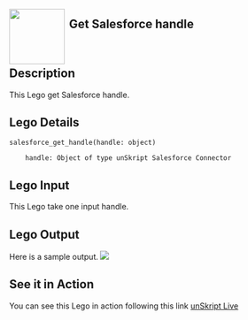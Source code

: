 [<img align="left" src="https://unskript.com/assets/favicon.png" width="100" height="100" style="padding-right: 5px">](https://unskript.com/assets/favicon.png) 
<h2>Get Salesforce handle</h2>

<br>

## Description
This Lego get Salesforce handle.


## Lego Details

    salesforce_get_handle(handle: object)

        handle: Object of type unSkript Salesforce Connector

## Lego Input
This Lego take one input handle.

## Lego Output
Here is a sample output.
<img src="./1.png">

## See it in Action

You can see this Lego in action following this link [unSkript Live](https://us.app.unskript.io)